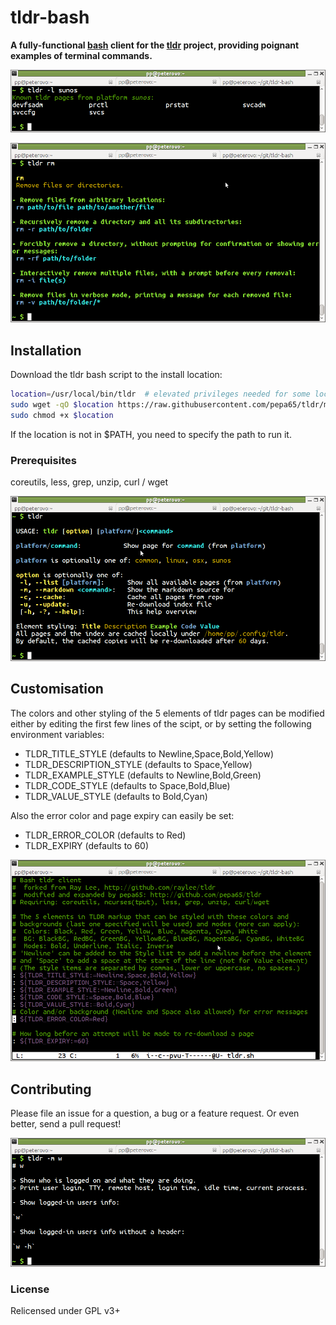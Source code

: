 # tldr-bash

**A fully-functional [bash](https://tiswww.case.edu/php/chet/bash/bashtop.html)
client for the [tldr](https://github.com/rprieto/tldr/) project, providing
poignant examples of terminal commands.**

![tldr screenshot list](tldr-list.png?raw=true)

![tldr screenshot page](tldr-page.png?raw=true)

## Installation
Download the tldr bash script to the install location:

```bash
location=/usr/local/bin/tldr  # elevated privileges needed for some locations
sudo wget -qO $location https://raw.githubusercontent.com/pepa65/tldr/master/tldr
sudo chmod +x $location
```

If the location is not in $PATH, you need to specify the path to run it.

### Prerequisites
coreutils, less, grep, unzip, curl / wget

![tldr screenshot usage](tldr-usage.png?raw=true)

## Customisation
The colors and other styling of the 5 elements of tldr pages can be modified
either by editing the first few lines of the scipt, or by setting the following
environment variables:
* TLDR_TITLE_STYLE (defaults to Newline,Space,Bold,Yellow)
* TLDR_DESCRIPTION_STYLE (defaults to Space,Yellow)
* TLDR_EXAMPLE_STYLE (defaults to Newline,Bold,Green)
* TLDR_CODE_STYLE (defaults to Space,Bold,Blue)
* TLDR_VALUE_STYLE (defaults to Bold,Cyan)

Also the error color and page expiry can easily be set:
* TLDR_ERROR_COLOR (defaults to Red)
* TLDR_EXPIRY (defaults to 60)

![tldr screenshot customize](tldr-customize.png?raw=true)

## Contributing

Please file an issue for a question, a bug or a feature request.
Or even better, send a pull request!

![tldr screenshot markdown](tldr-markdown.png?raw=true)

### License

Relicensed under GPL v3+
